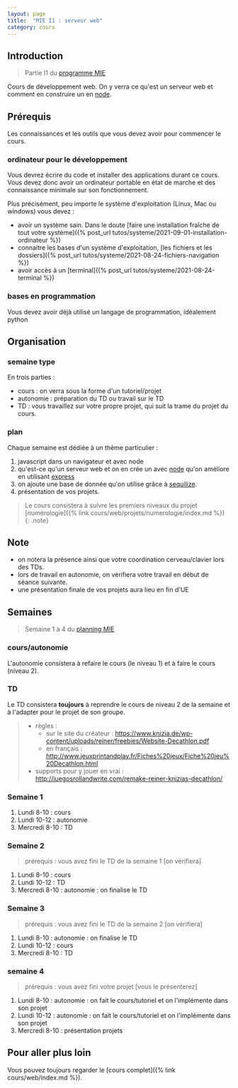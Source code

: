 ```yaml
---
layout: page
title:  "MIE I1 : serveur web"
category: cours
---
```


## Introduction

> Partie I1 du [programme MIE](https://docs.google.com/document/d/19BjB7vXDtT0gcqS45Z7Ai_G1_S0hFj-Cqv2f78YUy9M)

Cours de développement web. On y verra ce qu'est un serveur web et comment en construire un en [node](https://nodejs.org/en/).

## Prérequis

Les connaissances et les outils que vous devez avoir pour commencer le cours.

### ordinateur pour le développement

Vous devrez écrire du code et installer des applications durant ce cours. Vous devez donc avoir un ordinateur portable en état de marche et des connaissance minimale sur son fonctionnement.

Plus précisément, peu importe le système d'exploitation (Linux, Mac ou windows) vous devez :

* avoir un système sain. Dans le doute [faire une installation fraîche de tout votre système]({% post_url tutos/systeme/2021-09-01-installation-ordinateur %})
* connaitre les bases d'un système d'exploitation, [les fichiers et les dossiers]({% post_url tutos/systeme/2021-08-24-fichiers-navigation %})
* avoir accès à un [terminal]({% post_url tutos/systeme/2021-08-24-terminal %})

### bases en programmation

Vous devez avoir déjà utilisé un langage de programmation, idéalement python

## Organisation

### semaine type

En trois parties :

* cours  : on verra sous la forme d'un tutoriel/projet
* autonomie : préparation du TD ou travail sur le TD
* TD : vous travaillez sur votre propre projet, qui suit la trame du projet du cours.

### plan

Chaque semaine est dédiée à un thème particulier :

1. javascript dans un navigateur et avec node
2. qu'est-ce qu'un serveur web et on en crée un avec [node](https://nodejs.org/en/) qu'on améliore en utilisant [express](https://expressjs.com/fr/)
3. on ajoute une base de donnée qu'on utilise grâce à [sequilize](https://sequelize.org/).
4. présentation de vos projets.

> Le cours consistera à suivre les premiers niveaux du projet [numérologie]({% link cours/web/projets/numerologie/index.md %})
{: .note}

## Note

* on notera la présence ainsi que votre coordination cerveau/clavier lors des TDs.
* lors de travail en autonomie, on vérifiera votre travail en début de séance suivante.
* une présentation finale de vos projets aura lieu en fin d'UE

## Semaines

> Semaine 1 à 4 du [planning MIE](https://docs.google.com/spreadsheets/d/1XwjeAgwijaYZJEHFg-t_RHMXgi2Qa3d1)

### cours/autonomie

L'autonomie consistera à refaire le cours (le niveau 1) et à faire le cours (niveau 2).

### TD

Le TD consistera **toujours** à reprendre le cours de niveau 2 de la semaine et à l'adapter pour le projet de son groupe.

> * règles :
>   * sur le site du créateur : <https://www.knizia.de/wp-content/uploads/reiner/freebies/Website-Decathlon.pdf>
>   * en français : <http://www.jeuxprintandplay.fr/Fiches%20jeux/Fiche%20jeu%20Decathlon.html>
> * supports pour y jouer en vrai : <http://juegosrollandwrite.com/remake-reiner-knizias-decathlon/>

### Semaine 1

1. Lundi 8-10 : cours
2. Lundi 10-12 : autonomie
3. Mercredi 8-10 : TD

### Semaine 2

> prérequis : vous avez fini le TD de la semaine 1 [on vérifiera]

1. Lundi 8-10 : cours
2. Lundi 10-12 : TD
3. Mercredi 8-10 : autonomie : on finalise le TD

### Semaine 3

> prérequis : vous avez fini le TD de la semaine 2 [on vérifiera]

1. Lundi 8-10 : autonomie : on finalise le TD
2. Lundi 10-12 : cours
3. Mercredi 8-10 : TD

### semaine 4

> prérequis : vous avez fini votre projet [vous le présenterez]

1. Lundi 8-10 : autonomie : on fait le cours/tutoriel et on l'implémente dans son projet
2. Lundi 10-12 : autonomie : on fait le cours/tutoriel et on l'implémente dans son projet
3. Mercredi 8-10 : présentation projets

## Pour aller plus loin

Vous pouvez toujours regarder le [cours complet]({% link cours/web/index.md %}).
